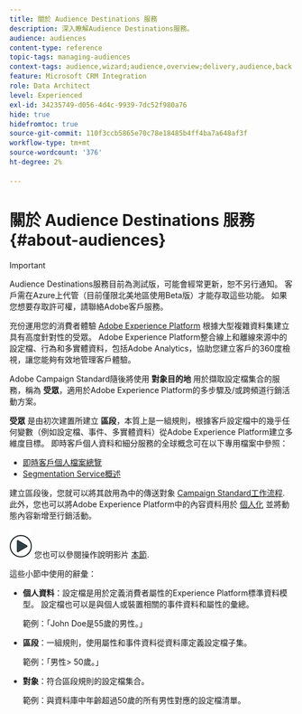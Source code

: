 ```yaml
---
title: 關於 Audience Destinations 服務
description: 深入瞭解Audience Destinations服務。
audience: audiences
content-type: reference
topic-tags: managing-audiences
context-tags: audience,wizard;audience,overview;delivery,audience,back
feature: Microsoft CRM Integration
role: Data Architect
level: Experienced
exl-id: 34235749-d056-4d4c-9939-7dc52f980a76
hide: true
hidefromtoc: true
source-git-commit: 110f3ccb5865e70c78e18485b4ff4ba7a648af3f
workflow-type: tm+mt
source-wordcount: '376'
ht-degree: 2%

---
```


# 關於 Audience Destinations 服務 {#about-audiences}

>[!IMPORTANT]
>
>Audience Destinations服務目前為測試版，可能會經常更新，恕不另行通知。 客戶需在Azure上代管（目前僅限北美地區使用Beta版）才能存取這些功能。 如果您想要存取許可權，請聯絡Adobe客戶服務。

充份運用您的消費者體驗 [Adobe Experience Platform](https://experienceleague.adobe.com/docs/experience-platform/landing/home.html) 根據大型複雜資料集建立具有高度針對性的受眾。 Adobe Experience Platform整合線上和離線來源中的設定檔、行為和多實體資料，包括Adobe Analytics，協助您建立客戶的360度檢視，讓您能夠有效地管理客戶體驗。

Adobe Campaign Standard隨後將使用 **對象目的地** 用於擷取設定檔集合的服務，稱為 **受眾**，適用於Adobe Experience Platform的多步驟及/或跨頻道行銷活動方案。

**受眾** 是由初次建置所建立 **區段**，本質上是一組規則，根據客戶設定檔中的幾乎任何變數（例如設定檔、事件、多實體資料）從Adobe Experience Platform建立多維度目標。 即時客戶個人資料和細分服務的全球概念可在以下專用檔案中參照：

* [即時客戶個人檔案總覽](https://experienceleague.adobe.com/docs/experience-platform/profile/home.html)
* [Segmentation Service概述](https://experienceleague.adobe.com/docs/experience-platform/segmentation/home.html)

建立區段後，您就可以將其啟用為中的傳送對象 [Campaign Standard工作流程](../../integrating/using/aep-targeting-audiences.md). 此外，您也可以將Adobe Experience Platform中的內容資料用於 [個人化](../../integrating/using/aep-personalizing-campaigns.md) 並將動態內容新增至行銷活動。

![](assets/do-not-localize/how-to-video.png) 您也可以參閱操作說明影片 [本節](https://experienceleague.adobe.com/docs/campaign-learn/campaign-standard-tutorials/profiles-and-audiences/audience-destinations/audience-destinations-overview.html).

這些小節中使用的辭彙：

* **個人資料**：設定檔是用於定義消費者屬性的Experience Platform標準資料模型。 設定檔也可以是與個人或裝置相關的事件資料和屬性的彙總。

  範例：「John Doe是55歲的男性。」

* **區段**：一組規則，使用屬性和事件資料從資料庫定義設定檔子集。

  範例：「男性> 50歲。」

* **對象**：符合區段規則的設定檔集合。

  範例：與資料庫中年齡超過50歲的所有男性對應的設定檔清單。

